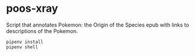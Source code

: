 # poos-xray

Script that annotates Pokemon: the Origin of the Species epub with links to
descriptions of the Pokemon.

```shell
pipenv install
pipenv shell
```
